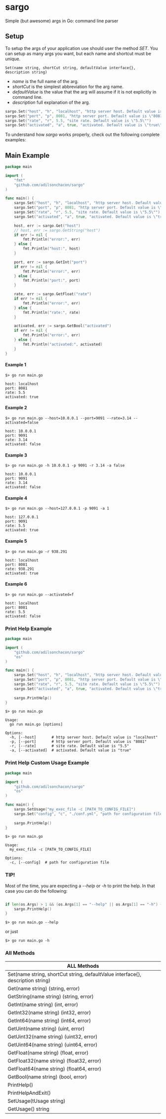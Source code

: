 # sargo

Simple (but awesome) args in Go: command line parser

## Setup

To setup the args of your application use should user the method *SET*. You can setup as many args you want, but each name and shortcut must be unique.

```
Set(name string, shortCut string, defaultValue interface{}, description string)
```

* *name* is the full name of the arg.
* *shortCut* is the simplest abbreviation for the arg name.
* *defaultValue* is the value that the arg will assume if it is not explicitly in command line.
* *description* full explanation of the arg.

```go
sargo.Set("host", "h", "localhost", "http server host. Default value is \"localhost\"")
sargo.Set("port", "p", 8081, "http server port. Default value is \"8081\"")
sargo.Set("rate", "r", 5.5, "site rate. Default value is \"5.5\"")
sargo.Set("activated", "a", true, "activated. Default value is \"true\"")
```

To understand how *sargo* works properly, check out the following complete examples:

## Main Example
```go
package main

import (
	"fmt"
	"github.com/adilsonchacon/sargo"
)

func main() {
	sargo.Set("host", "h", "localhost", "http server host. Default value is \"localhost\"")
	sargo.Set("port", "p", 8081, "http server port. Default value is \"8081\"")
	sargo.Set("rate", "r", 5.5, "site rate. Default value is \"5.5\"")
	sargo.Set("activated", "a", true, "activated. Default value is \"true\"")

	host, err := sargo.Get("host")
	// host, err := sargo.GetString("host")
	if err != nil {
		fmt.Println("error:", err)
	} else {
		fmt.Println("host:", host)
	}

	port, err := sargo.GetInt("port")
	if err != nil {
		fmt.Println("error:", err)
	} else {
		fmt.Println("port:", port)
	}

	rate, err := sargo.GetFloat("rate")
	if err != nil {
		fmt.Println("error:", err)
	} else {
		fmt.Println("rate:", rate)
	}

	activated, err := sargo.GetBool("activated")
	if err != nil {
		fmt.Println("error:", err)
	} else {
		fmt.Println("activated:", activated)
	}
}
```

#### Example 1

```
$> go run main.go

host: localhost
port: 8081
rate: 5.5
activated: true
```

#### Example 2

```
$> go run main.go --host=10.0.0.1 --port=9091 --rate=3.14 --activated=false

host: 10.0.0.1
port: 9091
rate: 3.14
activated: false
```


#### Example 3

```
$> go run main.go -h 10.0.0.1 -p 9091 -r 3.14 -a false

host: 10.0.0.1
port: 9091
rate: 3.14
activated: false
```

#### Example 4

```
$> go run main.go --host=127.0.0.1 -p 9091 -a 1

host: 127.0.0.1
port: 9091
rate: 5.5
activated: true
```

#### Example 5

```
$> go run main.go -r 938.291

host: localhost
port: 8081
rate: 938.291
activated: true
```

#### Example 6

```
$> go run main.go --activated=f

host: localhost
port: 8081
rate: 5.5
activated: false
```

### Print Help Example

```go
package main

import (
	"github.com/adilsonchacon/sargo"
	"os"
)

func main() {
	sargo.Set("host", "h", "localhost", "http server host. Default value is \"localhost\"")
	sargo.Set("port", "p", 8081, "http server port. Default value is \"8081\"")
	sargo.Set("rate", "r", 5.5, "site rate. Default value is \"5.5\"")
	sargo.Set("activated", "a", true, "activated. Default value is \"true\"")
  
	sargo.PrintHelp()
}
```

```
$> go run main.go

Usage:
  go run main.go [options]

Options:
  -h, [--host]       # http server host. Default value is "localhost"
  -p, [--port]       # http server port. Default value is "8081"
  -r, [--rate]       # site rate. Default value is "5.5"
  -a, [--activated]  # activated. Default value is "true"
```

### Print Help Custom Usage Example

```go
package main

import (
	"github.com/adilsonchacon/sargo"
	"os"
)

func main() {
	sargo.SetUsage("my_exec_file -c [PATH_TO_CONFIG_FILE]")
	sargo.Set("config", "c", "./conf.yml", "path for configuration file")
  
	sargo.PrintHelp()
}
```

```
$> go run main.go

Usage:
  my_exec_file -c [PATH_TO_CONFIG_FILE]

Options:
  -c, [--config]  # path for configuration file
```

### TIP!

Most of the time, you are expecting a *--help* or *-h* to print the help. In that case you can do the following:

```go

if len(os.Args) > 1 && (os.Args[1] == "--help" || os.Args[1] == "-h") {
	sargo.PrintHelp()
}

```

```
$> go run main.go --help
```

or just

```
$> go run main.go -h
```

### All Methods

| ALL Methods |
| --- |
| Set(name string, shortCut string, defaultValue interface{}, description string) |
| Get(name string) (string, error) |
| GetString(name string) (string, error) |
| GetInt(name string) (int, error) |
| GetInt32(name string) (int32, error) |
| GetInt64(name string) (int64, error) |
| GetUint(name string) (uint, error) |
| GetUint32(name string) (uint32, error) |
| GetUint64(name string) (uint64, error) |
| GetFloat(name string) (float, error) |
| GetFloat32(name string) (float32, error) |
| GetFloat64(name string) (float64, error) |
| GetBool(name string) (bool, error) |
| PrintHelp() |
| PrintHelpAndExit() |
| SetUsage(tUsage string) |
| GetUsage() string |
